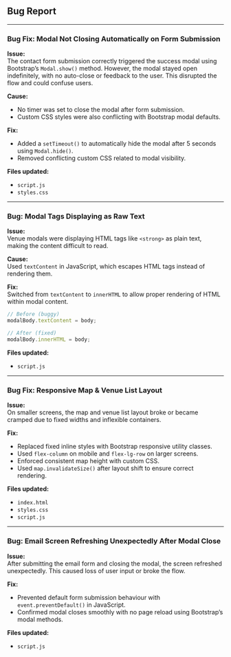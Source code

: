 ## Bug Report

---
### Bug Fix: Modal Not Closing Automatically on Form Submission

**Issue:**  
The contact form submission correctly triggered the success modal using Bootstrap’s `Modal.show()` method. However, the modal stayed open indefinitely, with no auto-close or feedback to the user. This disrupted the flow and could confuse users.

**Cause:**  
- No timer was set to close the modal after form submission.  
- Custom CSS styles were also conflicting with Bootstrap modal defaults.

**Fix:**  
- Added a `setTimeout()` to automatically hide the modal after 5 seconds using `Modal.hide()`.  
- Removed conflicting custom CSS related to modal visibility.

**Files updated:**  
- `script.js`  
- `styles.css`

---

### Bug: Modal Tags Displaying as Raw Text

**Issue:**  
Venue modals were displaying HTML tags like `<strong>` as plain text, making the content difficult to read.

**Cause:**  
Used `textContent` in JavaScript, which escapes HTML tags instead of rendering them.

**Fix:**  
Switched from `textContent` to `innerHTML` to allow proper rendering of HTML within modal content.

```js
// Before (buggy)
modalBody.textContent = body;

// After (fixed)
modalBody.innerHTML = body;
```


**Files updated:**
- `script.js`

---

### Bug Fix: Responsive Map & Venue List Layout

**Issue:**  
On smaller screens, the map and venue list layout broke or became cramped due to fixed widths and inflexible containers.

**Fix:**  
- Replaced fixed inline styles with Bootstrap responsive utility classes.  
- Used `flex-column` on mobile and `flex-lg-row` on larger screens.  
- Enforced consistent map height with custom CSS.  
- Used `map.invalidateSize()` after layout shift to ensure correct rendering.

**Files updated:**
- `index.html`  
- `styles.css`  
- `script.js`

---

### Bug: Email Screen Refreshing Unexpectedly After Modal Close

**Issue:**  
After submitting the email form and closing the modal, the screen refreshed unexpectedly. This caused loss of user input or broke the flow.

**Fix:**  
- Prevented default form submission behaviour with `event.preventDefault()` in JavaScript.  
- Confirmed modal closes smoothly with no page reload using Bootstrap’s modal methods.

**Files updated:**
- `script.js`

